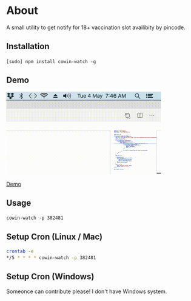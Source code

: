 # About

A small utility to get notify for 18+ vaccination slot availibity by pincode.

## Installation

`[sudo] npm install cowin-watch -g`

## Demo

![Demo](cowin.gif?raw=true "Demo")

[Demo](cowin.gif)


## Usage

`cowin-watch -p 382481`

## Setup Cron (Linux / Mac)

```sh
crontab -e
*/5 * * * * cowin-watch -p 382481
```

## Setup Cron (Windows)

Someonce can contribute please! I don't have Windows system.